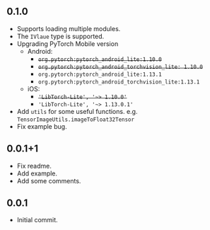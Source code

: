## 0.1.0

* Supports loading multiple modules.
* The `IVlaue` type is supported.
* Upgrading PyTorch Mobile version
  - Android:
    - ~~`org.pytorch:pytorch_android_lite:1.10.0`~~
    - ~~`org.pytorch:pytorch_android_torchvision_lite: 1.10.0`~~
    - `org.pytorch:pytorch_android_lite:1.13.1`
    - `org.pytorch:pytorch_android_torchvision_lite:1.13.1`
  - iOS:
    - ~~`'LibTorch-Lite', '~> 1.10.0'`~~
    - `'LibTorch-Lite', '~> 1.13.0.1'`
* Add `utils` for some useful functions. e.g. `TensorImageUtils.imageToFloat32Tensor`
* Fix example bug.

## 0.0.1+1

* Fix readme.
* Add example.
* Add some comments.

## 0.0.1

* Initial commit.

